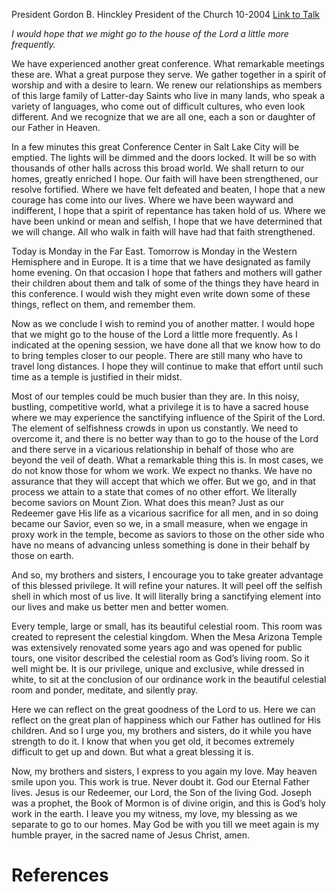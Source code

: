 President Gordon B. Hinckley
President of the Church
10-2004
[Link to Talk](https://www.churchofjesuschrist.org/study/general-conference/2004/10/closing-remarks?lang=eng)

_I would hope that we might go to the house of the Lord a little more frequently._

We have experienced another great conference. What remarkable meetings these are. What a great purpose they serve. We gather together in a spirit of worship and with a desire to learn. We renew our relationships as members of this large family of Latter-day Saints who live in many lands, who speak a variety of languages, who come out of difficult cultures, who even look different. And we recognize that we are all one, each a son or daughter of our Father in Heaven.

In a few minutes this great Conference Center in Salt Lake City will be emptied. The lights will be dimmed and the doors locked. It will be so with thousands of other halls across this broad world. We shall return to our homes, greatly enriched I hope. Our faith will have been strengthened, our resolve fortified. Where we have felt defeated and beaten, I hope that a new courage has come into our lives. Where we have been wayward and indifferent, I hope that a spirit of repentance has taken hold of us. Where we have been unkind or mean and selfish, I hope that we have determined that we will change. All who walk in faith will have had that faith strengthened.

Today is Monday in the Far East. Tomorrow is Monday in the Western Hemisphere and in Europe. It is a time that we have designated as family home evening. On that occasion I hope that fathers and mothers will gather their children about them and talk of some of the things they have heard in this conference. I would wish they might even write down some of these things, reflect on them, and remember them.

Now as we conclude I wish to remind you of another matter. I would hope that we might go to the house of the Lord a little more frequently. As I indicated at the opening session, we have done all that we know how to do to bring temples closer to our people. There are still many who have to travel long distances. I hope they will continue to make that effort until such time as a temple is justified in their midst.

Most of our temples could be much busier than they are. In this noisy, bustling, competitive world, what a privilege it is to have a sacred house where we may experience the sanctifying influence of the Spirit of the Lord. The element of selfishness crowds in upon us constantly. We need to overcome it, and there is no better way than to go to the house of the Lord and there serve in a vicarious relationship in behalf of those who are beyond the veil of death. What a remarkable thing this is. In most cases, we do not know those for whom we work. We expect no thanks. We have no assurance that they will accept that which we offer. But we go, and in that process we attain to a state that comes of no other effort. We literally become saviors on Mount Zion. What does this mean? Just as our Redeemer gave His life as a vicarious sacrifice for all men, and in so doing became our Savior, even so we, in a small measure, when we engage in proxy work in the temple, become as saviors to those on the other side who have no means of advancing unless something is done in their behalf by those on earth.

And so, my brothers and sisters, I encourage you to take greater advantage of this blessed privilege. It will refine your natures. It will peel off the selfish shell in which most of us live. It will literally bring a sanctifying element into our lives and make us better men and better women.

Every temple, large or small, has its beautiful celestial room. This room was created to represent the celestial kingdom. When the Mesa Arizona Temple was extensively renovated some years ago and was opened for public tours, one visitor described the celestial room as God’s living room. So it well might be. It is our privilege, unique and exclusive, while dressed in white, to sit at the conclusion of our ordinance work in the beautiful celestial room and ponder, meditate, and silently pray.

Here we can reflect on the great goodness of the Lord to us. Here we can reflect on the great plan of happiness which our Father has outlined for His children. And so I urge you, my brothers and sisters, do it while you have strength to do it. I know that when you get old, it becomes extremely difficult to get up and down. But what a great blessing it is.

Now, my brothers and sisters, I express to you again my love. May heaven smile upon you. This work is true. Never doubt it. God our Eternal Father lives. Jesus is our Redeemer, our Lord, the Son of the living God. Joseph was a prophet, the Book of Mormon is of divine origin, and this is God’s holy work in the earth. I leave you my witness, my love, my blessing as we separate to go to our homes. May God be with you till we meet again is my humble prayer, in the sacred name of Jesus Christ, amen.

# References

